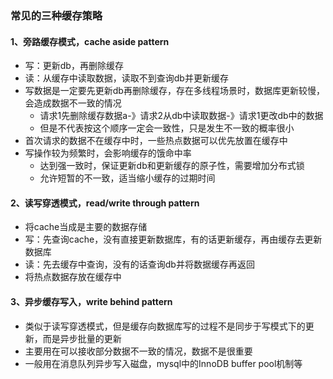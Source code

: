 ### 常见的三种缓存策略

#### 1、旁路缓存模式，cache aside pattern

- 写：更新db，再删除缓存
- 读：从缓存中读取数据，读取不到查询db并更新缓存
- 写数据是一定要先更新db再删除缓存，存在多线程场景时，数据库更新较慢，会造成数据不一致的情况
    + 请求1先删除缓存数据a-》请求2从db中读取数据-》请求1更改db中的数据
    + 但是不代表按这个顺序一定会一致性，只是发生不一致的概率很小
- 首次请求的数据不在缓存中时，一些热点数据可以优先放置在缓存中
- 写操作较为频繁时，会影响缓存的饿命中率
    + 达到强一致时，保证更新db和更新缓存的原子性，需要增加分布式锁
    + 允许短暂的不一致，适当缩小缓存的过期时间

#### 2、读写穿透模式，read/write through pattern

- 将cache当成是主要的数据存储
- 写：先查询cache，没有直接更新数据库，有的话更新缓存，再由缓存去更新数据库
- 读：先去缓存中查询，没有的话查询db并将数据缓存再返回
- 将热点数据存放在缓存中

#### 3、异步缓存写入，write behind pattern

- 类似于读写穿透模式，但是缓存向数据库写的过程不是同步于写模式下的更新，而是异步批量的更新
- 主要用在可以接收部分数据不一致的情况，数据不是很重要
- 一般用在消息队列异步写入磁盘，mysql中的InnoDB buffer pool机制等